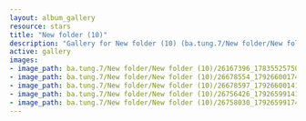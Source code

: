 ```yaml
---
layout: album_gallery
resource: stars
title: "New folder (10)"
description: "Gallery for New folder (10) (ba.tung.7/New folder/New folder (10))"
active: gallery
images:
- image_path: ba.tung.7/New folder/New folder (10)/26167396_1783552575021499_8816260816523735105_n.jpg
- image_path: ba.tung.7/New folder/New folder (10)/26678554_1792660017444088_4625536215060048275_o.jpg
- image_path: ba.tung.7/New folder/New folder (10)/26678597_1792660014110755_6833171811025263216_o.jpg
- image_path: ba.tung.7/New folder/New folder (10)/26756426_1792659914110765_4423099976146151245_o.jpg
- image_path: ba.tung.7/New folder/New folder (10)/26758030_1792659917444098_928901637474170089_o.jpg
---
```

